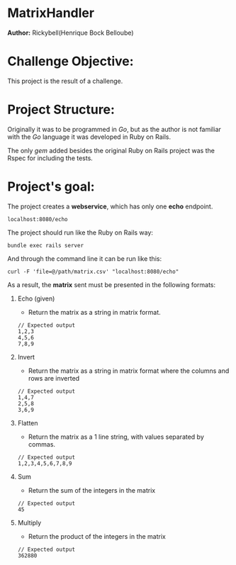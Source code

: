 # MatrixHandler

**Author:** Rickybell(Henrique Bock Belloube)

# Challenge Objective:
This project is the result of a challenge.

# Project Structure:
Originally it was to be programmed in *Go*, but as the author is not familiar with the *Go* language it was developed in Ruby on Rails.

The only *gem* added besides the original Ruby on Rails project was the Rspec for including the tests.

# Project's goal:
The project creates a **webservice**, which has only one **echo** endpoint.
```
localhost:8080/echo
```

The project should run like the Ruby on Rails way:
```
bundle exec rails server
```

And through the command line it can be run like this:
```
curl -F 'file=@/path/matrix.csv' "localhost:8080/echo"
```

As a result, the **matrix** sent must be presented in the following formats:

1. Echo (given)
    - Return the matrix as a string in matrix format.
    
    ```
    // Expected output
    1,2,3
    4,5,6
    7,8,9
    ``` 
2. Invert
    - Return the matrix as a string in matrix format where the columns and rows are inverted
    ```
    // Expected output
    1,4,7
    2,5,8
    3,6,9
    ``` 
3. Flatten
    - Return the matrix as a 1 line string, with values separated by commas.
    ```
    // Expected output
    1,2,3,4,5,6,7,8,9
    ``` 
4. Sum
    - Return the sum of the integers in the matrix
    ```
    // Expected output
    45
    ``` 
5. Multiply
    - Return the product of the integers in the matrix
    ```
    // Expected output
    362880
    ``` 

 
